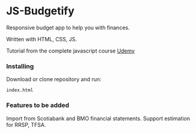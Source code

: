 # JS-Budgetify
Responsive budget app to help you with finances. 

Written with HTML, CSS, JS.

Tutorial from the complete javascript course [Udemy](https://www.udemy.com/the-complete-javascript-course/learn/v4/overview)

### Installing
Download or clone repository and run:

```
index.html
```

### Features to be added
Import from Scotiabank and BMO financial statements.
Support estimation for RRSP, TFSA.
